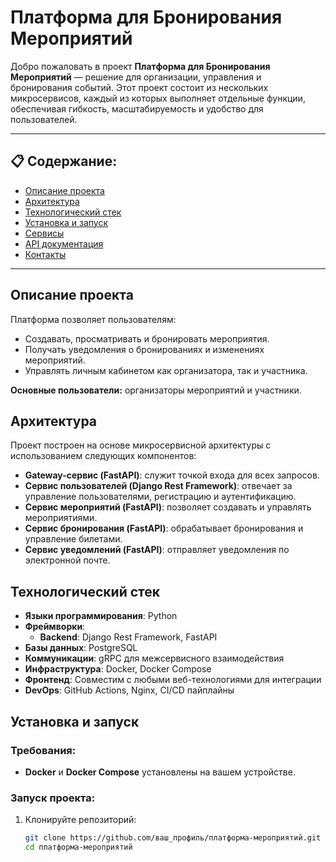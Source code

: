 # Платформа для Бронирования Мероприятий

Добро пожаловать в проект **Платформа для Бронирования Мероприятий** — решение для организации, управления и бронирования событий. Этот проект состоит из нескольких микросервисов, каждый из которых выполняет отдельные функции, обеспечивая гибкость, масштабируемость и удобство для пользователей.

---

## 📋 Содержание:
- [Описание проекта](#описание-проекта)
- [Архитектура](#архитектура)
- [Технологический стек](#технологический-стек)
- [Установка и запуск](#установка-и-запуск)
- [Сервисы](#сервисы)
- [API документация](#api-документация)
- [Контакты](#контакты)

---

## Описание проекта

Платформа позволяет пользователям:
- Создавать, просматривать и бронировать мероприятия.
- Получать уведомления о бронированиях и изменениях мероприятий.
- Управлять личным кабинетом как организатора, так и участника.

**Основные пользователи:** организаторы мероприятий и участники.

## Архитектура

Проект построен на основе микросервисной архитектуры с использованием следующих компонентов:
- **Gateway-сервис (FastAPI)**: служит точкой входа для всех запросов.
- **Сервис пользователей (Django Rest Framework)**: отвечает за управление пользователями, регистрацию и аутентификацию.
- **Сервис мероприятий (FastAPI)**: позволяет создавать и управлять мероприятиями.
- **Сервис бронирования (FastAPI)**: обрабатывает бронирования и управление билетами.
- **Сервис уведомлений (FastAPI)**: отправляет уведомления по электронной почте.

## Технологический стек

- **Языки программирования**: Python
- **Фреймворки**:
  - **Backend**: Django Rest Framework, FastAPI
- **Базы данных**: PostgreSQL
- **Коммуникации**: gRPC для межсервисного взаимодействия
- **Инфраструктура**: Docker, Docker Compose
- **Фронтенд**: Совместим с любыми веб-технологиями для интеграции
- **DevOps**: GitHub Actions, Nginx, CI/CD пайплайны

## Установка и запуск

### Требования:
- **Docker** и **Docker Compose** установлены на вашем устройстве.

### Запуск проекта:

1. Клонируйте репозиторий:
   ```bash
   git clone https://github.com/ваш_профиль/платформа-мероприятий.git
   cd платформа-мероприятий


